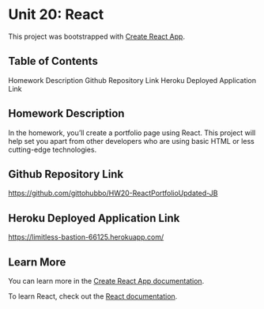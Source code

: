 # Unit 20: React

This project was bootstrapped with [Create React App](https://github.com/facebook/create-react-app).

## Table of Contents

Homework Description
Github Repository Link
Heroku Deployed Application Link

## Homework Description

In the homework, you’ll create a portfolio page using React. This project will help set you apart from other developers who are using basic HTML or less cutting-edge technologies.

## Github Repository Link

https://github.com/gittohubbo/HW20-ReactPortfolioUpdated-JB

## Heroku Deployed Application Link

https://limitless-bastion-66125.herokuapp.com/

## Learn More

You can learn more in the [Create React App documentation](https://facebook.github.io/create-react-app/docs/getting-started).

To learn React, check out the [React documentation](https://reactjs.org/).
